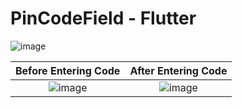 # PinCodeField - Flutter

![image]()

Before Entering Code            |  After Entering Code
:-------------------------:|:-------------------------:
![image](https://user-images.githubusercontent.com/59369881/188783476-de3a13b8-fc82-4af3-9a0a-5b47e48eacd7.png)  |  ![image](https://user-images.githubusercontent.com/59369881/188783608-1837efe6-f1ea-4261-bcb3-b406e72007e7.png)

